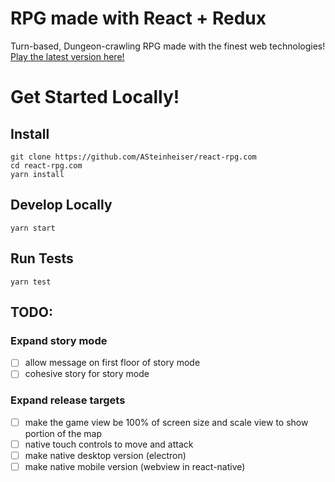 # RPG made with React + Redux
Turn-based, Dungeon-crawling RPG made with the finest web technologies! [Play the latest version here!](http://react-rpg.com)

# Get Started Locally!
## Install
```
git clone https://github.com/ASteinheiser/react-rpg.com
cd react-rpg.com
yarn install
```
## Develop Locally
```
yarn start
```
## Run Tests
```
yarn test
```

## TODO:
### Expand story mode
- [ ] allow message on first floor of story mode
- [ ] cohesive story for story mode
### Expand release targets
- [ ] make the game view be 100% of screen size and scale view to show portion of the map
- [ ] native touch controls to move and attack
- [ ] make native desktop version (electron)
- [ ] make native mobile version (webview in react-native)
